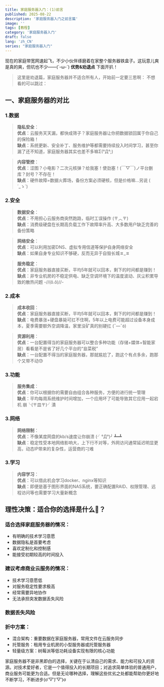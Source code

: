 ```yaml
---
title: 家庭服务器入门：(1)前言
published: 2025-08-22
description: '家庭服务器入门之前言篇'
image: ''
tags: [教程]
category: '家庭服务器入门'
draft: false 
lang: 'zh_CN'
series: "家庭服务器入门"
---
```

现在的家庭带宽网速起飞，不少小伙伴琢磨着在家整个服务器铁盒子。这玩意儿爽是真的爽，但坑也不少——(`-ω-´) **优势&劝退点** 下面开扒！

>这里是劝退篇，家庭服务器并不适合所有人，开始前一定要三思啊：
>不想看的可以跳过：

## 一、家庭服务器的对比

### 1.数据
>**隐私安全**：  
>**优点**：云服务天天漏，都快成筛子？家庭服务器让你把数据锁回属于你自己的保险箱！  
>**缺点**：系统更新、安全补丁、服务维护等都需要持续投入时间学习，甚至你漏了还不知道，家庭服务器其实也差不多嘛Σ(°Д°;)

>**内容管控**：  
>**优点**：涩图？小电影？二次元核弹？给我塞！使劲塞！(￣▽￣)ノ平台删库？封号？不存在！  
>**缺点**：硬件故障=数据火葬场，备份方案必须硬核，但是价格嘛...另说 ( ´_ゝ`)

### 2.安全
>**数据安全**：  
>**优点**：不用担心云服务商突然跑路，临时工误操作 (〒︿〒)  
>**缺点**：消费级硬盘在长期高负载工作下故障率升高、大多数用户缺乏完善的备份策略

>**网络安全**：  
>**优点**：可以利用加密DNS、虚拟专用信道等保护自身网络安全  
>**缺点**：如果自身专业知识不够硬，反而无异于自毁长城ㅍ_ㅍ

>**服务稳定**：  
>**优点**：家庭服务器直接买断，平均5年就可以回本，剩下的时间都是赚到！  
>**缺点**：非专业机房的不稳定供电、缺乏空调环境下的温度波动、灰尘积累导致的散热问题 -//(ǒ.ǒ)//-

### 2.成本
>**成本收回**：  
>**优点**：家庭服务器直接买断，平均5年就可以回本，剩下的时间都是赚到！  
>**缺点**：电费暴涨+硬盘暴毙可扛不住啊，5年以上电费可能超过设备本身成本，夏季需要额外空调降温，家里没矿真的别硬扛 (¯―¯٥)

>**资源利用**：  
>**优点**：一台配置得当的家庭服务器可以整合多种功能（存储+媒体+智能家居）看看是不是省了好几个平台的“韭菜税”  
>**缺点**：一台配置不得当的家庭服务器，那就尴尬了，跑这个有点多余，跑那个又带不动😓

### 3.功能
>**服务集成**：  
>**优点**：你可以根据你的需要自由组合各种服务，方便的进行统一管理  
>**缺点**：平均每周系统维护时间增加，一个应用坏了可能导致其它应用一起宕机 崩╰(〒皿〒)╯潰

### 3.网络
>**网络限制**：  
>**优点**：不像某度网盘的kb/s速度让你崩溃 (╯°Д°)╯ ┻━┻  
>**缺点**：稳定性受本地网络影响大，上下行不对等，外网访问通常延迟明显更高，动态IP带来的复杂性，运营商的刁难

### 3.学习
>**内容学习**：  
>**优点**：可以借此机会学习docker、nginx等知识  
>**缺点**：即便是基于图形界面的NAS系统，要正确配置RAID、权限管理、远程访问等也需要学习大量新概念

## 理性决策：适合你的选择是什么🤔？

### 适合选择家庭服务器的情况：
- 有明确的技术学习意愿
- 数据隐私是首要考虑
- 喜欢定制化和控制感
- 能接受初期较高的时间投入

### 建议考虑商业云服务的情况：
- 技术学习意愿低
- 对服务稳定性要求极高
- 经常需要异地协作
- 无法承担突发数据丢失风险

### 数据丢失风险

### 折中方案：
- 混合架构：重要数据在家庭服务器，常用文件在云服务同步
- 托管服务：租用专业机房的小型服务器或托管服务器
- 轻量级方案：树莓派等低功耗设备实现有限的核心功能

家庭服务器不是非黑即白的选择，关键在于认清自己的需求、能力和可投入的资源。对技术爱好者，它是一个值得投入的长期项目；对追求简单体验的普通用户，商业服务可能更为合适。但是无论哪种选择，理解这些优劣之处都能帮助你更好地不断学习，不断进步(σ′▽‵)′▽‵)σ